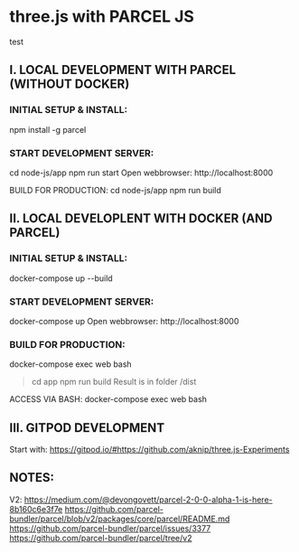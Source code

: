 
# three.js with PARCEL JS


test

## I. LOCAL DEVELOPMENT WITH PARCEL (WITHOUT DOCKER)

### INITIAL SETUP & INSTALL:
npm install -g parcel

### START DEVELOPMENT SERVER:
cd node-js/app
npm run start
Open webbrowser: http://localhost:8000

BUILD FOR PRODUCTION:
cd node-js/app
npm run build



## II. LOCAL DEVELOPLENT WITH DOCKER (AND PARCEL)

### INITIAL SETUP & INSTALL:
docker-compose up --build


### START DEVELOPMENT SERVER:
docker-compose up
Open webbrowser: http://localhost:8000


### BUILD FOR PRODUCTION:
docker-compose exec web bash
> cd app 
> npm run build
Result is in folder /dist


ACCESS VIA BASH:
docker-compose exec web bash


## III. GITPOD DEVELOPMENT

Start with: https://gitpod.io/#https://github.com/aknip/three.js-Experiments


## NOTES:


V2:
https://medium.com/@devongovett/parcel-2-0-0-alpha-1-is-here-8b160c6e3f7e
https://github.com/parcel-bundler/parcel/blob/v2/packages/core/parcel/README.md
https://github.com/parcel-bundler/parcel/issues/3377
https://github.com/parcel-bundler/parcel/tree/v2
